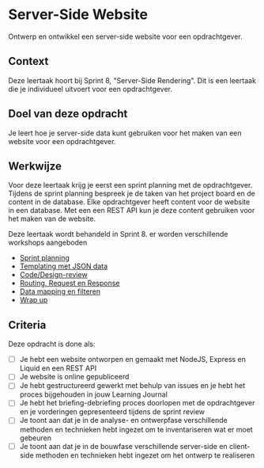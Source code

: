 # Server-Side Website

Ontwerp en ontwikkel een server-side website voor een opdrachtgever.


## Context

Deze leertaak hoort bij Sprint 8, "Server-Side Rendering". Dit is een leertaak die je individueel uitvoert voor een opdrachtgever.


## Doel van deze opdracht

Je leert hoe je server-side data kunt gebruiken voor het maken van een website voor een opdrachtgever.


## Werkwijze

Voor deze leertaak krijg je eerst een sprint planning met de opdrachtgever. Tijdens de sprint planning bespreek je de taken van het project board en de content in de database. Elke opdrachtgever heeft content voor de website in een database. Met een een REST API kun je deze content gebruiken voor het maken van de website.


Deze leertaak wordt behandeld in Sprint 8. er worden verschillende workshops aangeboden

- [Sprint planning](sprint-planning.md)
- [Templating met JSON data](templating-met-json.md)
- [Code/Design-review](code-design-review.md)
- [Routing, Request en Response](routing-request-response.md)
- [Data mapping en filteren](data-mapping-en-filtering.md)
- [Wrap up](wrap-up.md)


## Criteria
Deze opdracht is done als:

- [ ] Je hebt een website ontworpen en gemaakt met NodeJS, Express en Liquid en een REST API
- [ ] Je website is online gepubliceerd
- [ ] Je hebt gestructureerd gewerkt met behulp van issues en je hebt het proces bijgehouden in jouw Learning Journal
- [ ] Je hebt het briefing-debriefing proces doorlopen met de opdrachtgever en je vorderingen gepresenteerd tijdens de sprint review
- [ ] Je toont aan dat je in de analyse- en ontwerpfase verschillende methoden en technieken hebt ingezet om te inventariseren wat er moet gebeuren
- [ ] Je toont aan dat je in de bouwfase verschillende server-side en client-side methoden en technieken hebt ingezet om het ontwerp te realiseren
